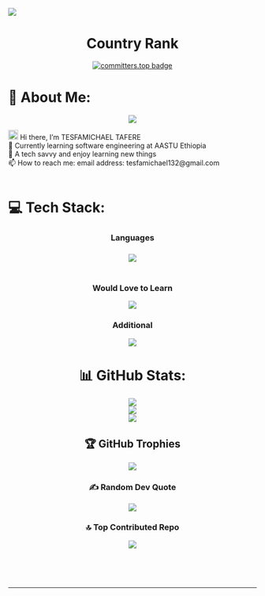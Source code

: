 [![](https://visitcount.itsvg.in/api?id=Tesfamichael12&icon=6&color=0)](https://visitcount.itsvg.in)
<div align="center">


# Country Rank

[![committers.top badge](https://user-badge.committers.top/ethiopia/Tesfamichael12.svg)](https://user-badge.committers.top/ethiopia/Tesfamichael12)

</div>

# 💫 About Me:

<p align="center">
  <a href="https://github.com/Tesfamichae12">
    <img src="https://readme-typing-svg.herokuapp.com/?lines=Passionate%20Coder%20on%20a%20Journey;Front-End%20Developer%20with%20Heart;Learning%20Every%20Step%20of%20the%20Way;1.5%2B%20Years%20of%20Coding%20Experience;Lover%20of%20Creativity%20and%20Growth&center=true&width=500&height=50">
  </a>
</p>

  <img src="https://media.giphy.com/media/hvRJCLFzcasrR4ia7z/giphy.gif" width="20" style>
</h2> Hi there, I’m TESFAMICHAEL TAFERE<br>🌱 Currently learning software engineering at AASTU Ethiopia<br>👀 A tech savvy and enjoy learning new things<br>📫 How to reach me: email address: tesfamichael132@gmail.com 
<br>
<br>

# 💻 Tech Stack:

<div align="center">

</div>

<div align="center">
  <h3>Languages<h3/>

  <a href="https://skillicons.dev">
    <img src="https://skillicons.dev/icons?i=c,cpp,python,html,css,javascript,java,typescript,powershell,matlab,bash,md&perline=8" />
  </a>

<br/>

  <!-- <h3>Frameworks & Libraries<h3/>

  <a href="https://skillicons.dev">
    <img src="https://skillicons.dev/icons?i=react,next,django,express,tailwind,bootstrap,nodejs,jest,firebase,vite,tensorflow,pytorch,&perline=6" />
  </a>

<br/>

  <h3>Tools of Trade </h3>

  <a href="https://skillicons.dev">
    <img src="https://skillicons.dev/icons?i=git,mongodb,mysql,sqlite,postgresql,vite,webpack,postman,regex,remix,&perline=" />
  </a>

  <br/>

<img src='https://github.com/marwin1991/profile-technology-icons/assets/136815194/7e9599e9-0570-4bb6-b17f-676ed589912f' width=45></img>
<img src='https://user-images.githubusercontent.com/25181517/121401671-49102800-c959-11eb-9f6f-74d49a5e1774.png' width=45></img>
<img src='https://upload.wikimedia.org/wikipedia/commons/thumb/2/2b/Kali-dragon-icon.svg/512px-Kali-dragon-icon.svg.png' width=45></img>
<img src='https://encrypted-tbn0.gstatic.com/images?q=tbn:ANd9GcQhbH-UpHQMdmoB1pVQ9L7jH88u6H15isaxQQ&usqp=CAU' width=45></img>
<img src='https://www.kali.org/tools/metasploit-framework/images/metasploit-framework-logo.svg' width=45></img>
<img src='https://www.kali.org/tools/burpsuite/images/burpsuite-logo.svg' width=45></img>
<img src='https://www.kali.org/tools/aircrack-ng/images/aircrack-ng-logo.svg' width=45></img>
<img src='https://www.kali.org/tools/wireshark/images/wireshark-logo.svg' width=45></img>
<img src='https://www.kali.org/tools/hashcat/images/hashcat-logo.svg' width=45></img>
<img src='https://www.kali.org/tools/bettercap/images/bettercap-logo.svg' width=45></img>
<img src='https://www.kali.org/tools/netcat/images/netcat-logo.svg' width=45></img>
<img src='https://www.kali.org/tools/sqlmap/images/sqlmap-logo.svg' width=45></img> -->

<br/>

  <h3>Would Love to Learn </h3>
  <a href="https://skillicons.dev">
    <img src="https://skillicons.dev/icons?i=kubernetes,docker,aws,gcp,azure,rust,ruby,prisma,redis,supabase&perline=" />
  </a>

<br/>

<h3> Additional </h3>
  <a href="https://skillicons.dev">
    <img src="https://skillicons.dev/icons?i=linux,vscode" />
  </a>

<br/>

# 📊 GitHub Stats:

![](https://github-readme-stats.vercel.app/api?username=Tesfamichael12&theme=gotham&hide_border=true&include_all_commits=true&count_private=true)<br/>
![](https://github-readme-streak-stats.herokuapp.com/?user=Tesfamichael12&theme=gotham&hide_border=true)<br/>
![](https://github-readme-stats.vercel.app/api/top-langs/?username=Tesfamichael12&theme=gotham&hide_border=true&include_all_commits=true&count_private=true&layout=compact)

## 🏆 GitHub Trophies

<!-- ![](https://github-profile-trophy.vercel.app/?username=Tesfamichael12&theme=gotham&no-frame=false&no-bg=true&margin-w=4)

[![trophy](https://github-profile-trophy.vercel.app/?username=Tesfamichael12&theme=onedark)](https://github.com/ryo-ma/github-profile-trophy) -->

![](https://github-trophies.vercel.app/?username=Tesfamichael12)

### ✍️ Random Dev Quote

![](https://quotes-github-readme.vercel.app/api?type=horizontal&theme=radical)

### 🔝 Top Contributed Repo

![](https://github-contributor-stats.vercel.app/api?username=Tesfamichael12&limit=5&theme=gotham&combine_all_yearly_contributions=true)

<!-- Proudly created with GPRM ( https://gprm.itsvg.in ) -->

<p align="center" >

</p>

<div align="center">

<br/>
<br/>

<!-- ![Codeforces Stats](https://codeforces-readme-stats.vercel.app/api/card?username=RED_Falcon&theme=dark&force_username=true&title_color=ff0000)

![Leetcode Stats](https://leetcard.jacoblin.cool/hopmic?ext=heatmap&theme=dark) -->

</div>

<br/>

<hr> </hr>
